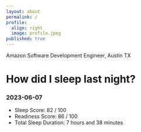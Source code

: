 ```yaml
---
layout: about
permalink: /
profile:
  align: right
  image: profile.jpeg
published: true
---
```


Amazon Software Development Engineer, Austin TX

# How did I sleep last night? 
### 2023-06-07
- Sleep Score: 82 / 100
- Readiness Score: 86 / 100 
- Total Sleep Duration: 7 hours and 38 minutes
